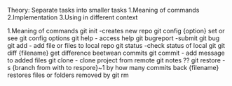 Theory:
Separate tasks into smaller tasks
1.Meaning of commands
2.Implementation
3.Using in different context

1.Meaning of commands
git init -creates new repo
git config {option} set or see git config options
git help - access help
git bugreport -submit git bug
git add - add file or files to local repo
git status -check status of local git
git diff {filename} get difference beetwean commits
git commit - add message to added files
git clone - clone project from remote
git notes ??
git restore -s {branch from with to respore}~1 by how many commits back {filename} restores files or folders removed by git rm

